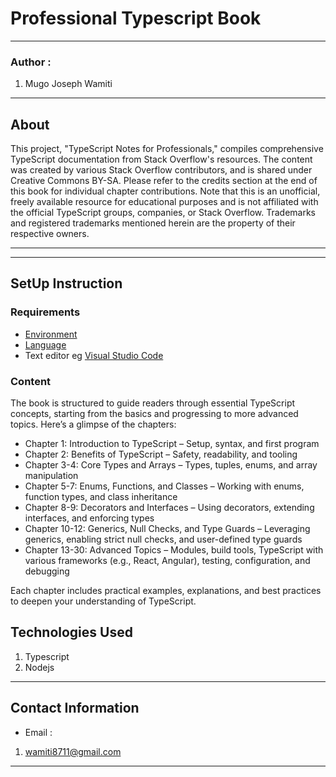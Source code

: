 #  Professional Typescript Book
*****
### Author :
1. Mugo Joseph Wamiti 
****
## About
This project, "TypeScript Notes for Professionals," compiles comprehensive TypeScript documentation from Stack Overflow's resources. The content was created by various Stack Overflow contributors, and is shared under Creative Commons BY-SA. Please refer to the credits section at the end of this book for individual chapter contributions. Note that this is an unofficial, freely available resource for educational purposes and is not affiliated with the official TypeScript groups, companies, or Stack Overflow. Trademarks and registered trademarks mentioned herein are the property of their respective owners.


******
*****
## SetUp Instruction
### Requirements
* [Environment](https://nodejs.org/en)
* [Language](https://www.typescriptlang.org/)
* Text editor eg [Visual Studio Code](https://code.visualstudio.com/download)


### Content
The book is structured to guide readers through essential TypeScript concepts, starting from the basics and progressing to more advanced topics. Here’s a glimpse of the chapters:

*  Chapter 1: Introduction to TypeScript – Setup, syntax, and first program
*  Chapter 2: Benefits of TypeScript – Safety, readability, and tooling
*  Chapter 3-4: Core Types and Arrays – Types, tuples, enums, and array manipulation
*  Chapter 5-7: Enums, Functions, and Classes – Working with enums, function types, and class inheritance
*  Chapter 8-9: Decorators and Interfaces – Using decorators, extending interfaces, and enforcing types
*  Chapter 10-12: Generics, Null Checks, and Type Guards – Leveraging generics, enabling strict null checks, and user-defined type guards
*  Chapter 13-30: Advanced Topics – Modules, build tools, TypeScript with various frameworks (e.g., React, Angular), testing, configuration, and debugging

Each chapter includes practical examples, explanations, and best practices to deepen your understanding of TypeScript.

## Technologies Used

1. Typescript
2. Nodejs

*****
## Contact Information
* Email : 
1. wamiti8711@gmail.com
*****
